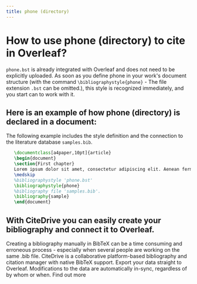 ```yaml
---
title: phone (directory)
---
```


# How to use phone (directory) to cite in Overleaf? 
`phone.bst` is already integrated with Overleaf and does not need to be explicitly uploaded. As soon as you define phone in your work's document structure (with the command `\bibliographystyle{phone}` - The file extension `.bst` can be omitted.), this style is recognized immediately, and you start can to work with it.

## Here is an example of how phone (directory) is declared in a document:
The following example includes the style definition and the connection to the literature database `samples.bib`.
```tex
   \documentclass[a4paper,10pt]{article}
   \begin{document}
   \section{First chapter}
   Lorem ipsum dolor sit amet, consectetur adipiscing elit. Aenean fermentum justo massa, ut maximus mauris sodales et. Aenean vel elit a erat rhoncus pharetra.
   \medskip
   %bibliographystyle 'phone.bst'
   \bibliographystyle{phone}
   %bibliography file 'samples.bib'.
   \bibliography{sample}
   \end{document}
```

## With CiteDrive you can easily create your bibliography and connect it to Overleaf. 
Creating a bibliography manually in BibTeX can be a time consuming and erroneous process - especially when several people are working on the same .bib file. CiteDrive is a collaborative platform-based bibliography and citation manager with native BibTeX support. Export your data straight to Overleaf. Modifications to the data are automatically in-sync, regardless of by whom or when. Find out more